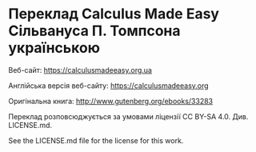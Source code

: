 # Переклад Calculus Made Easy Сільвануса П. Томпсона українською

Веб-сайт:
https://calculusmadeeasy.org.ua

Англійська версія веб-сайту: 
https://calculusmadeeasy.org

Оригінальна книга:
http://www.gutenberg.org/ebooks/33283

Переклад розповсюджується за умовами ліцензії CC BY-SA 4.0. Див. LICENSE.md.

See the LICENSE.md file for the license for this work.
